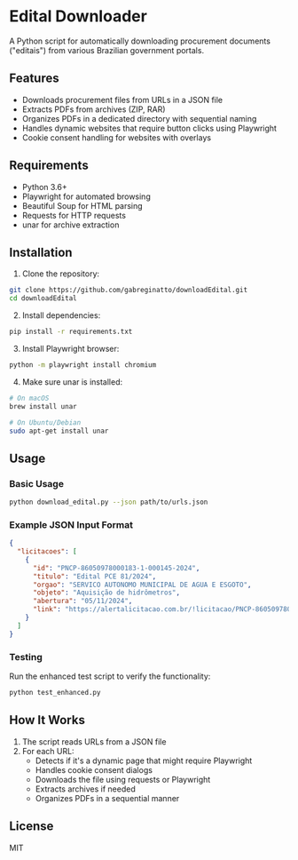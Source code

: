 # Edital Downloader

A Python script for automatically downloading procurement documents ("editais") from various Brazilian government portals.

## Features

- Downloads procurement files from URLs in a JSON file
- Extracts PDFs from archives (ZIP, RAR)
- Organizes PDFs in a dedicated directory with sequential naming
- Handles dynamic websites that require button clicks using Playwright
- Cookie consent handling for websites with overlays

## Requirements

- Python 3.6+
- Playwright for automated browsing
- Beautiful Soup for HTML parsing
- Requests for HTTP requests
- unar for archive extraction

## Installation

1. Clone the repository:
```bash
git clone https://github.com/gabreginatto/downloadEdital.git
cd downloadEdital
```

2. Install dependencies:
```bash
pip install -r requirements.txt
```

3. Install Playwright browser:
```bash
python -m playwright install chromium
```

4. Make sure unar is installed:
```bash
# On macOS
brew install unar

# On Ubuntu/Debian
sudo apt-get install unar
```

## Usage

### Basic Usage

```bash
python download_edital.py --json path/to/urls.json
```

### Example JSON Input Format

```json
{
  "licitacoes": [
    {
      "id": "PNCP-86050978000183-1-000145-2024",
      "titulo": "Edital PCE 81/2024",
      "orgao": "SERVICO AUTONOMO MUNICIPAL DE AGUA E ESGOTO",
      "objeto": "Aquisição de hidrômetros",
      "abertura": "05/11/2024",
      "link": "https://alertalicitacao.com.br/!licitacao/PNCP-86050978000183-1-000145-2024"
    }
  ]
}
```

### Testing

Run the enhanced test script to verify the functionality:

```bash
python test_enhanced.py
```

## How It Works

1. The script reads URLs from a JSON file
2. For each URL:
   - Detects if it's a dynamic page that might require Playwright
   - Handles cookie consent dialogs
   - Downloads the file using requests or Playwright
   - Extracts archives if needed
   - Organizes PDFs in a sequential manner

## License

MIT 